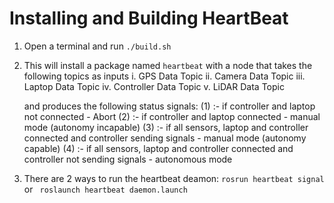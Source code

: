 # Installing and Building HeartBeat
1) Open a terminal and run ```./build.sh```

2) This will install a package named ```heartbeat``` with a node that takes the following topics as inputs
	i. GPS Data Topic
	ii. Camera Data Topic
	iii. Laptop  Data Topic
	iv. Controller  Data Topic
	v. LiDAR  Data Topic

	and produces the following status signals:
	(1) :- if controller and laptop not connected - Abort
	(2) :- if controller and laptop connected - manual mode (autonomy incapable)
	(3) :- if all sensors, laptop and controller connected and controller sending signals - manual mode (autonomy capable)
	(4) :- if all sensors, laptop and controller connected and controller not sending signals - autonomous mode

3) There are 2 ways to run the heartbeat deamon:
```rosrun heartbeat signal``` or ``` roslaunch heartbeat daemon.launch```